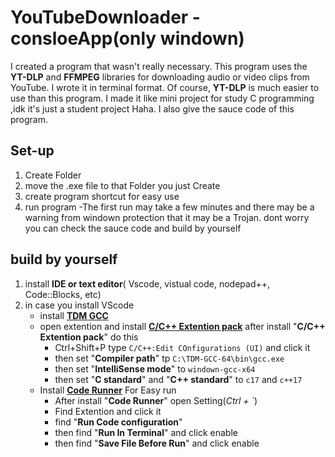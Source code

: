 # YouTubeDownloader - consloeApp(only windown)
I created a program that wasn't really necessary. 
This program uses the **YT-DLP** and **FFMPEG** libraries for downloading audio or video clips from YouTube. 
I wrote it in terminal format. Of course, **YT-DLP** is much easier to use than this program.
I made it like mini project for study C programming ,idk it's just a student project Haha.
I also give the sauce code of this program.

## Set-up
1. Create Folder 
2. move the .exe file to that Folder you just Create
3. create program shortcut for easy use
4. run program
   -The first run may take a few minutes and there may be a warning from windown protection that it may be a Trojan.
   dont worry you can check the sauce code and build by yourself

## build by yourself
1. install **IDE or text editor**( Vscode, vistual code, nodepad++, Code::Blocks, etc)
2. in case you install VScode
   - install [**TDM GCC**](https://jmeubank.github.io/tdm-gcc/)
   - open extention and install [**C/C++ Extention pack**](https://marketplace.visualstudio.com/items?itemName=ms-vscode.cpptools-extension-pack)
     after install "**C/C++ Extention pack**" do this
     - Ctrl+Shift+P type `C/C++:Edit COnfigurations (UI)` and click it
     - then set "**Compiler path**" tp `C:\TDM-GCC-64\bin\gcc.exe`
     - then set "**IntelliSense mode**" to `windown-gcc-x64`
     - then set "**C standard**" and "**C++ standard**" to `c17` and `c++17`
   - Install [**Code Runner**](https://marketplace.visualstudio.com/items?itemName=formulahendry.code-runner) For Easy run
     - After install "**Code Runner**" open Setting(*Ctrl + `*)
     - Find Extention and click it
     - find "**Run Code configuration**"
     - then find "**Run In Terminal**" and click enable
     - then find "**Save File Before Run**" and click enable
     
